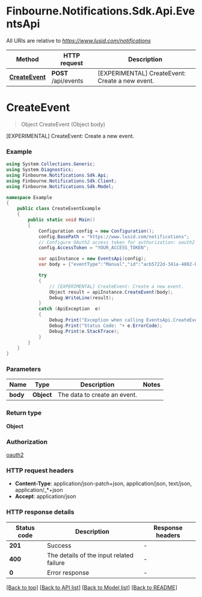 # Finbourne.Notifications.Sdk.Api.EventsApi

All URIs are relative to *https://www.lusid.com/notifications*

Method | HTTP request | Description
------------- | ------------- | -------------
[**CreateEvent**](EventsApi.md#createevent) | **POST** /api/events | [EXPERIMENTAL] CreateEvent: Create a new event.


<a name="createevent"></a>
# **CreateEvent**
> Object CreateEvent (Object body)

[EXPERIMENTAL] CreateEvent: Create a new event.

### Example
```csharp
using System.Collections.Generic;
using System.Diagnostics;
using Finbourne.Notifications.Sdk.Api;
using Finbourne.Notifications.Sdk.Client;
using Finbourne.Notifications.Sdk.Model;

namespace Example
{
    public class CreateEventExample
    {
        public static void Main()
        {
            Configuration config = new Configuration();
            config.BasePath = "https://www.lusid.com/notifications";
            // Configure OAuth2 access token for authorization: oauth2
            config.AccessToken = "YOUR_ACCESS_TOKEN";

            var apiInstance = new EventsApi(config);
            var body = {"eventType":"Manual","id":"acb5722d-341a-4802-b9fd-cf740a6a7797","message":"TestMessage","subject":"TestSubject","eventTime":"2021-08-27T17:39:02.9427036+01:00"};  // Object | The data to create an event.

            try
            {
                // [EXPERIMENTAL] CreateEvent: Create a new event.
                Object result = apiInstance.CreateEvent(body);
                Debug.WriteLine(result);
            }
            catch (ApiException  e)
            {
                Debug.Print("Exception when calling EventsApi.CreateEvent: " + e.Message );
                Debug.Print("Status Code: "+ e.ErrorCode);
                Debug.Print(e.StackTrace);
            }
        }
    }
}
```

### Parameters

Name | Type | Description  | Notes
------------- | ------------- | ------------- | -------------
 **body** | **Object**| The data to create an event. | 

### Return type

**Object**

### Authorization

[oauth2](../README.md#oauth2)

### HTTP request headers

 - **Content-Type**: application/json-patch+json, application/json, text/json, application/_*+json
 - **Accept**: application/json


### HTTP response details
| Status code | Description | Response headers |
|-------------|-------------|------------------|
| **201** | Success |  -  |
| **400** | The details of the input related failure |  -  |
| **0** | Error response |  -  |

[[Back to top]](#) [[Back to API list]](../README.md#documentation-for-api-endpoints) [[Back to Model list]](../README.md#documentation-for-models) [[Back to README]](../README.md)

